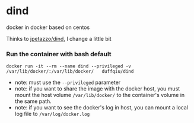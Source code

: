 # dind
docker in docker based on centos

Thinks to [jpetazzo/dind](https://github.com/jpetazzo/dind), I change a little bit


### Run the container with bash default

```
docker run -it --rm --name dind --privileged -v /var/lib/docker/:/var/lib/docker/   duffqiu/dind
```

- note: must use the `--privileged` parameter
- note: if you want to share the image with the docker host, you must mount the host volume `/var/lib/docker/` to the container's volume in the same path.
- note: if you want to see the docker's log in host, you can mount a local log file to `/var/log/docker.log`
 
